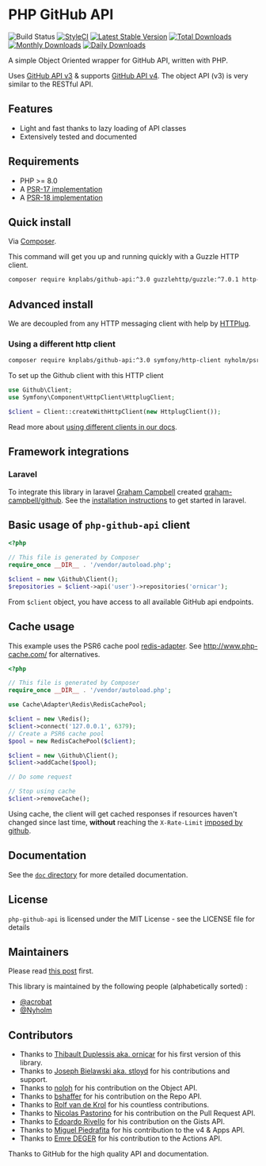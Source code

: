 # PHP GitHub API

![Build Status](https://github.com/KnpLabs/php-github-api/actions/workflows/ci.yml/badge.svg)
[![StyleCI](https://styleci.io/repos/3948501/shield?style=flat)](https://styleci.io/repos/3948501)
[![Latest Stable Version](https://poser.pugx.org/knplabs/github-api/v/stable)](https://packagist.org/packages/knplabs/github-api)
[![Total Downloads](https://poser.pugx.org/knplabs/github-api/downloads)](https://packagist.org/packages/knplabs/github-api)
[![Monthly Downloads](https://poser.pugx.org/knplabs/github-api/d/monthly)](https://packagist.org/packages/knplabs/github-api)
[![Daily Downloads](https://poser.pugx.org/knplabs/github-api/d/daily)](https://packagist.org/packages/knplabs/github-api)

A simple Object Oriented wrapper for GitHub API, written with PHP.

Uses [GitHub API v3](http://developer.github.com/v3/) & supports [GitHub API v4](http://developer.github.com/v4). The object API (v3) is very similar to the RESTful API.

## Features

* Light and fast thanks to lazy loading of API classes
* Extensively tested and documented

## Requirements

* PHP >= 8.0
* A [PSR-17 implementation](https://packagist.org/providers/psr/http-factory-implementation)
* A [PSR-18 implementation](https://packagist.org/providers/psr/http-client-implementation)

## Quick install

Via [Composer](https://getcomposer.org).

This command will get you up and running quickly with a Guzzle HTTP client.

```bash
composer require knplabs/github-api:^3.0 guzzlehttp/guzzle:^7.0.1 http-interop/http-factory-guzzle:^1.0
```

## Advanced install

We are decoupled from any HTTP messaging client with help by [HTTPlug](https://httplug.io). 

### Using a different http client

```bash
composer require knplabs/github-api:^3.0 symfony/http-client nyholm/psr7
```

To set up the Github client with this HTTP client

```php
use Github\Client;
use Symfony\Component\HttpClient\HttplugClient;

$client = Client::createWithHttpClient(new HttplugClient());
```

Read more about [using different clients in our docs](doc/customize.md).

## Framework integrations

### Laravel

To integrate this library in laravel [Graham Campbell](https://github.com/GrahamCampbell) created [graham-campbell/github](https://github.com/GrahamCampbell/Laravel-GitHub). See the [installation instructions](https://github.com/GrahamCampbell/Laravel-GitHub#installation) to get started in laravel.

## Basic usage of `php-github-api` client

```php
<?php

// This file is generated by Composer
require_once __DIR__ . '/vendor/autoload.php';

$client = new \Github\Client();
$repositories = $client->api('user')->repositories('ornicar');
```

From `$client` object, you have access to all available GitHub api endpoints.

## Cache usage

This example uses the PSR6 cache pool [redis-adapter](https://github.com/php-cache/redis-adapter). See http://www.php-cache.com/ for alternatives.

```php
<?php

// This file is generated by Composer
require_once __DIR__ . '/vendor/autoload.php';

use Cache\Adapter\Redis\RedisCachePool;

$client = new \Redis();
$client->connect('127.0.0.1', 6379);
// Create a PSR6 cache pool
$pool = new RedisCachePool($client);

$client = new \Github\Client();
$client->addCache($pool);

// Do some request

// Stop using cache
$client->removeCache();
```

Using cache, the client will get cached responses if resources haven't changed since last time,
**without** reaching the `X-Rate-Limit` [imposed by github](http://developer.github.com/v3/#rate-limiting).


## Documentation

See the [`doc` directory](doc/) for more detailed documentation.

## License

`php-github-api` is licensed under the MIT License - see the LICENSE file for details

## Maintainers

Please read [this post](https://knplabs.com/en/blog/news-for-our-foss-projects-maintenance) first.

This library is maintained by the following people (alphabetically sorted) :
- [@acrobat](https://github.com/acrobat)
- [@Nyholm](https://github.com/Nyholm)

## Contributors

- Thanks to [Thibault Duplessis aka. ornicar](https://github.com/ornicar) for his first version of this library.
- Thanks to [Joseph Bielawski aka. stloyd](https://github.com/stloyd) for his contributions and support.
- Thanks to [noloh](https://github.com/noloh) for his contribution on the Object API.
- Thanks to [bshaffer](https://github.com/bshaffer) for his contribution on the Repo API.
- Thanks to [Rolf van de Krol](https://github.com/rolfvandekrol) for his countless contributions.
- Thanks to [Nicolas Pastorino](https://github.com/jeanvoye) for his contribution on the Pull Request API.
- Thanks to [Edoardo Rivello](https://github.com/erivello) for his contribution on the Gists API.
- Thanks to [Miguel Piedrafita](https://github.com/m1guelpf) for his contribution to the v4 & Apps API.
- Thanks to [Emre DEGER](https://github.com/lexor) for his contribution to the Actions API.

Thanks to GitHub for the high quality API and documentation.

